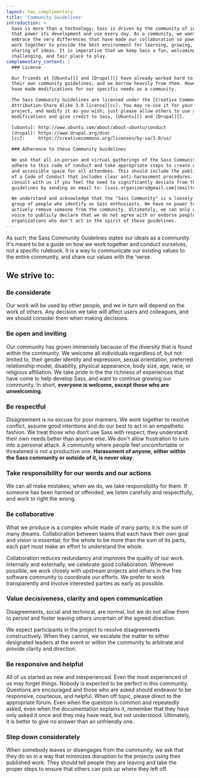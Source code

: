 ```yaml
---
layout: has_complimentary
title: 'Community Guidelines'
introduction: >
  Sass is more than a technology; Sass is driven by the community of individuals
  that power its development and use every day. As a community, we want to
  embrace the very differences that have made our collaboration so powerful, and
  work together to provide the best environment for learning, growing, and
  sharing of ideas. It is imperative that we keep Sass a fun, welcoming,
  challenging, and fair place to play.
complementary_content: |
  ### License

  Our friends at [Ubuntu][] and [Drupal][] have already worked hard to develop
  their own community guidelines, and we borrow heavily from them. However, we
  have made modifications for our specific needs as a community.

  The Sass Community Guidelines are licensed under the [Creative Commons
  Attribution-Share Alike 3.0 license][cc]. You may re-use it for your own
  project, and modify it as you wish; just please allow others to use your
  modifications and give credit to Sass, [Ubuntu][] and [Drupal][].

  [ubuntu]: http://www.ubuntu.com/about/about-ubuntu/conduct
  [drupal]: https://www.drupal.org/dcoc
  [cc]:     https://creativecommons.org/licenses/by-sa/3.0/us/

  ### Adherence to these Community Guidelines

  We ask that all in-person and virtual gatherings of the Sass Community
  adhere to this code of conduct and take appropriate steps to create a safe
  and accessible space for all attendees. This should include the publication
  of a Code of Conduct that includes clear anti-harassment procedures. Please
  consult with us if you feel the need to significantly deviate from these
  guidelines by sending an email to: [sass.organizers@gmail.com](mailto:sass.organizers@gmail.com).

  We understand and acknowledge that the "Sass Community" is a loosely defined
  group of people who identify as Sass enthusiasts. We have no power to
  actively remove someone from the community. Ultimately, we can only use our
  voice to publicly declare that we do not agree with or endorse people or
  organizations who don't act in the spirit of these guidelines.
---
```


As such, the Sass Community Guidelines states our ideals as a community. It's
meant to be a guide on how we work together and conduct ourselves, not a
specific rulebook. It is a way to communicate our existing values to the
entire community, and share our values with the ‘verse.

## We strive to:

### Be considerate

Our work will be used by other people, and we in turn will depend on the work
of others. Any decision we take will affect users and colleagues, and we
should consider them when making decisions.

### Be open and inviting

Our community has grown immensely because of the diversity that is found
within the community. We welcome all individuals regardless of, but not
limited to, their gender identity and expression, sexual orientation,
preferred relationship model, disability, physical appearance, body size, age,
race, or religious affiliation. We take pride in the the richness of
experiences that have come to help develop Sass, and want to continue growing
our community. In short, **everyone is welcome, except those who are
unwelcoming**.

### Be respectful

Disagreement is no excuse for poor manners. We work together to resolve
conflict, assume good intentions and do our best to act in an empathetic
fashion. We treat those who don’t use Sass with respect; they understand
their own needs better than anyone else. We don't allow frustration to
turn into a personal attack. A community where people feel uncomfortable
or threatened is not a productive one. **Harassment of anyone, either
within the Sass community or outside of it, is never okay**.

### Take responsibility for our words and our actions

We can all make mistakes; when we do, we take responsibility for them. If
someone has been harmed or offended, we listen carefully and respectfully, and
work to right the wrong.

### Be collaborative

What we produce is a complex whole made of many parts; it is the sum of many
dreams. Collaboration between teams that each have their own goal and vision
is essential; for the whole to be more than the sum of its parts, each part
must make an effort to understand the whole.

Collaboration reduces redundancy and improves the quality of our work.
Internally and externally, we celebrate good collaboration. Wherever possible,
we work closely with upstream projects and others in the free software
community to coordinate our efforts. We prefer to work transparently and
involve interested parties as early as possible.

### Value decisiveness, clarity and open communication

Disagreements, social and technical, are normal, but we do not allow them to
persist and fester leaving others uncertain of the agreed direction.

We expect participants in the project to resolve disagreements constructively.
When they cannot, we escalate the matter to either designated leaders at the
event or within the community to arbitrate and provide clarity and direction.

### Be responsive and helpful

All of us started as new and inexperienced. Even the most experienced of us
may forget things. Nobody is expected to be perfect in this community.
Questions are encouraged and those who are asked should endeavor to be
responsive, courteous, and helpful. When off topic, please direct to the
appropriate forum. Even when the question is common and repeatedly asked, even
when the documentation explains it, remember that they have only asked it once
and they may have read, but not understood. Ultimately, it is better to give
no answer than an unfriendly one.

### Step down considerately

When somebody leaves or disengages from the community, we ask that they do so
in a way that minimizes disruption to the projects using their published work.
They should tell people they are leaving and take the proper steps to ensure
that others can pick up where they left off.
